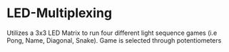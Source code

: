 # LED-Multiplexing

Utilizes a 3x3 LED Matrix to run four different light sequence games (i.e Pong, Name, Diagonal, Snake). Game is selected through potentiometers

